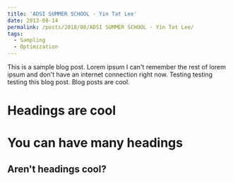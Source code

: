 ```yaml
---
title: 'ADSI SUMMER SCHOOL - Yin Tat Lee'
date: 2013-08-14
permalink: /posts/2018/08/ADSI SUMMER SCHOOL - Yin Tat Lee/
tags:
  - Sampling
  - Optimization
---
```


This is a sample blog post. Lorem ipsum I can't remember the rest of lorem ipsum and don't have an internet connection right now. Testing testing testing this blog post. Blog posts are cool.

Headings are cool
======

You can have many headings
======

Aren't headings cool?
------
